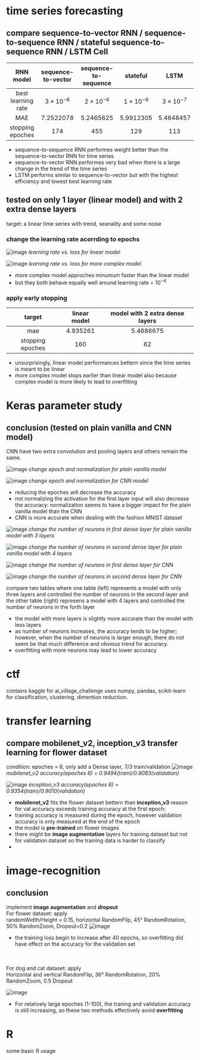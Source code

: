 # time series forecasting
## compare sequence-to-vector RNN / sequence-to-sequence RNN / stateful sequence-to-sequence RNN / LSTM Cell
|  RNN model          |   sequence-to-vector   |   sequence-to-sequence | stateful | LSTM |
| :-----:          | :---:            | :---:                             | :---: | :---:|
| best learning rate |  $3 \times 10^{-6}$ | $2 \times 10^{-6}$ | $1 \times 10^{-6}$ | $3 \times 10^{-7}$ |
|   MAE            |   7.2522078       |   5.2465625    | 5.9912305                        | 5.4648457 |
|stopping epoches  |   174      |   455                              |  129 | 113|
- sequence-to-sequence RNN performes weight better than  the sequence-to-vector RNN for time series
- sequence-to-vector RNN performes very bad when there is a large change in the trend of the time series  
- LSTM performs similar to sequence-to-vector but with the highest efficiency and lowest best learning rate
   
  

## tested on only 1 layer (linear model) and with 2 extra dense layers
target: a linear time series with trend, seanality and some noise
### change the learning rate acorrding to epochs

![image](https://user-images.githubusercontent.com/77596290/210108084-b23a3eb0-97ff-4bbc-a4cc-c03f307a372c.png)
*learning rate vs. loss for linear model*

![image](https://user-images.githubusercontent.com/77596290/210108104-4faebdd9-0b9d-40a5-85dc-51b085de28b0.png)
*learning rate vs. loss for more complex model*

- more complex model approches minumum faster than the linear model
- but they both behave equally well around learning rate = $10^{-4}$

### apply early stopping
|  target          |   linear model   |   model with 2 extra dense layers |
| :-----:          | :---:            | :---:                             |
|   mae            |   4.935261       |   5.4686675                           |
|stopping epoches  |   160   |   62                             |
- unsurprisingly, linear model performances bettern since the time series is meant to be linear
- more complex model stops earlier than linear model also because complex model is more likely to lead to overfitting

# Keras parameter study
## conclusion (tested on **plain vanilla** and **CNN** model)
CNN have two extra convolution and pooling layers and others remain the same.

![image](https://user-images.githubusercontent.com/77596290/202949015-05f37562-48f4-467d-bbdc-5fca0fd1fab6.png)
*change epoch and normalization for plain vanilla model*

![image](https://user-images.githubusercontent.com/77596290/202955224-38fbf2a6-4f02-4012-b9af-6c0cbd5a1cba.png)
*change epoch and normalization for CNN model*

- reducing the epoches will decrease the accuracy
- not normalizing the activation for the first layer input will also decrease the accuracy: normalization seems to have a bigger impact for the plain vanilla model than the CNN
- CNN is more accurate when dealing with the fashion MNIST dataset

![image](https://user-images.githubusercontent.com/77596290/202863296-31bb1a40-268f-409e-ab98-ffad224c5299.png)
*change the number of neurons in first dense layer for plain vanilla model with 3 layers*

![image](https://user-images.githubusercontent.com/77596290/202863307-4a4567ec-adf4-4e82-887f-0c9b9a46bd0f.png)
*change the number of neurons in second dense layer for plain vanilla model with 4 layers*


![image](https://user-images.githubusercontent.com/77596290/202951821-9c2facab-bd79-4e2b-9212-4341cd01bb38.png)
*change the number of neurons in first dense layer for CNN*

![image](https://user-images.githubusercontent.com/77596290/202953633-18fae1dd-a351-4ce6-bd52-3791c264d1a8.png)
*change the number of neurons in second dense layer for CNN*


compare two tables where one table (left) represents a model with only three layers and controlled the number of neurons in the second layer and the other table (right) represens a model with 4 layers and controlled the number of neurons in the forth layer
- the model with more layers is slightly more accurate than the model with less layers
- as number of neurons increases, the accuracy tends to be higher; however, when the number of neurons is larger enough, there do not seem be that much difference and obvious trend for accuracy.
- overfitting with more neurons may lead to lower accuracy

# ctf
contains kaggle for ai_village_challenge uses numpy, pandas, scikit-learn for classification, clustering, dimention reduction.  

# transfer learning
## compare mobilenet_v2, inception_v3 transfer learning for flower dataset
condition: epoches = 6, only add a Dense layer, 7/3 train/validation
![image](https://user-images.githubusercontent.com/77596290/204699775-b58f1d9d-00d2-4d9c-8852-2f5264b8fe07.png)
*mobilenet_v2 accuracy(epoches 6) = 0.9494(train)/0.9083(validation)*

![image](https://user-images.githubusercontent.com/77596290/204699889-01de2099-e617-4297-9cdf-24fe20f98cec.png)
*inception_v3 accuracy(epoches 6) = 0.9354(train)/0.9010(validation)*

- **mobilenet_v2** fits the flower dataset bettern than **inception_v3**
reason for val accuracy exceeds training accuracy at the first epoch:
- training accuracy is measured during the epoch, however validation accuracy is only measured at the end of the epoch
- the model is **pre-trained** on flower images 
- there might be **image augmentation** layers for training dataset but not for validation dataset so the training data is harder to classify
- 
# image-recognition
## conclusion
implement **image augmentation** and **dropout** <br />
For flower dataset: apply <br />
randomWidth/Height = 0.15, horizontal RandomFlip, 45&deg; RandomRotation, 50% RandomZoom, Dropout=0.2 
![image](https://user-images.githubusercontent.com/77596290/204006200-1a292407-a8c4-456f-81a8-cb3b36293f77.png)
- the training loss begin to increase after 40 epochs, so overfitting did have effect on the accuracy for the validation set <br />
<br />
<br />
For dog and cat dataset: apply <br />
Horizontal and vertical RandomFlip, 36&deg; RandomRotation, 20% RandomZoom, 0.5 Dropout

![image](https://user-images.githubusercontent.com/77596290/203888888-f261bdd2-d2b9-4f95-a142-505a113ee918.png)
- For relatively large epoches (1-100), the traning and validation accuracy is still increasing, so these two methods effectively avoid **overfitting**

# R
some basic R usage
